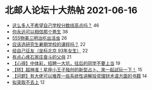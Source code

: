 # 北邮人论坛十大热帖 2021-06-16

- [这么多人不希望自己学校分数线高点吗？](https://bbs.byr.cn/article/Talking/6280855) 46
- [你永远可以相信那个男生](https://bbs.byr.cn/article/Football/810048591) 38
- [555物美三明治吃出活虫](https://bbs.byr.cn/article/Food/513989) 26
- [应该选研究生暑期学校的课程吗？](https://bbs.byr.cn/article/StudyShare/200838) 22
- [给自己征友（坐标北京 93年女生）](https://bbs.byr.cn/article/Friends/1996152) 22
- [有点心疼石家庄奋斗的父母](https://bbs.byr.cn/article/WorkLife/1169095) 21
- [【心得】中体彩，招聘一大坑，往后的同学不要上当](https://bbs.byr.cn/article/Picture/3291856) 19
- [【转】超神准！星座小王子独创的新型占卜、來一起試玩一下！](https://bbs.byr.cn/article/Constellations/326533) 15
- [【问题】有大佬可以推荐一些系统性讲解投资理财术语方面的书籍](https://bbs.byr.cn/article/Financial/81113) 14
- [拟录取不去上](https://bbs.byr.cn/article/AimGraduate/1207709) 12


